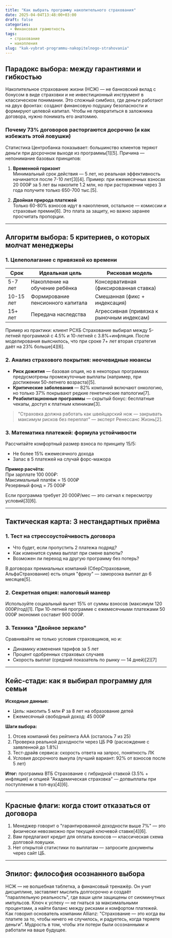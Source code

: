 ```yaml
---
title: "Как выбрать программу накопительного страхования"
date: 2025-04-04T13:48:00+03:00
draft: false
categories:
  - Финансовая грамотность
tags:
  - страхование
  - накопления
slug: "kak-vybrat-programmu-nakopitelnogo-strahovania"
---
```


## Парадокс выбора: между гарантиями и гибкостью

Накопительное страхование жизни (НСЖ) — не банковский вклад с бонусом в виде страховки и не инвестиционный инструмент в классическом понимании. Это сложный симбиоз, где деньги работают на двух фронтах: создают финансовую подушку безопасности и формируют целевой капитал. Чтобы не превратиться в заложника договора, нужно понимать его анатомию. 

### Почему 73% договоров расторгаются досрочно (и как избежать этой ловушки)
Статистика Центробанка показывает: большинство клиентов теряют деньги при досрочном выходе из программы[1][5]. Причина — непонимание базовых принципов:

1. **Временной горизонт**  
Минимальный срок действия — 5 лет, но реальная эффективность начинается после 7-10 лет[3][4]. Пример: при ежемесячных взносах 20 000₽ за 5 лет вы накопите 1.2 млн, но при расторжении через 3 года получите только 650-700 тыс.[5].

2. **Двойная природа платежей**  
Только 60-80% взносов идут в накопления, остальное — комиссии и страховые премии[6]. Это плата за защиту, но важно заранее просчитать пропорции.

---

## Алгоритм выбора: 5 критериев, о которых молчат менеджеры

### 1. Целеполагание с привязкой ко времени
| Срок | Идеальная цель | Рисковая модель |
|------|----------------|-----------------|
| 5-7 лет | Накопление на обучение ребёнка | Консервативная (фиксированная ставка) |
| 10-15 лет | Формирование пенсионного капитала | Смешанная (фикс + индексация) |
| 15+ лет | Передача наследства | Агрессивная (привязка к рыночным индексам) |

Пример из практики: клиент РСХБ Страхование выбирал между 5-летней программой с 4.5% и 10-летней с 3.8%+инфляция. После моделирования выяснилось, что при сроке 7+ лет вторая стратегия даёт на 23% больше[4][6].

### 2. Анализ страхового покрытия: неочевидные нюансы
- **Риск дожития** — базовая опция, но в некоторых программах предусмотрены промежуточные выплаты (например, при достижении 50-летнего возраста)[5].
- **Критические заболевания** — 82% компаний включают онкологию, но только 37% покрывают редкие генетические патологии[7].
- **Реабилитационные программы** — скрытый бонус: бесплатные чекапы, доступ к платным клиникам[3].

> "Страховка должна работать как швейцарский нож — закрывать максимум рисков без переплат" — эксперт Ренессанс Жизнь[2].

### 3. Математика платежей: формула устойчивости
Рассчитайте комфортный размер взноса по принципу 15/5:
- Не более 15% ежемесячного дохода
- Запас в 5 платежей на случай форс-мажора

**Пример расчёта:**  
При зарплате 100 000₽:  
Максимальный платёж = 15 000₽  
Резервный фонд = 75 000₽  

Если программа требует 20 000₽/мес — это сигнал к пересмотру условий[3][6].

---

## Тактическая карта: 3 нестандартных приёма

### 1. Тест на стрессоустойчивость договора
- Что будет, если пропустить 2 платежа подряд?
- Как изменится сумма выплат при смене валюты?
- Возможен ли переход на другую программу без потерь?

В договорах премиальных компаний (СберСтрахование, АльфаСтрахование) есть опция "фризу" — заморозка выплат до 6 месяцев[5].

### 2. Секретная опция: налоговый маневр
Используйте социальный вычет 15% от суммы взносов (максимум 120 000₽/год)[1]. При 10-летней программе с ежемесячными платежами 50 000₽ экономия составит 900 000₽.

### 3. Техника "Двойное зеркало"
Сравнивайте не только условия страховщиков, но и:
- Динамику изменения тарифов за 5 лет
- Процент одобренных страховых случаев
- Скорость выплат (средний показатель по рынку — 14 дней)[2][7]

---

## Кейс-стади: как я выбирал программу для семьи
**Исходные данные:**  
- Цель: накопить 5 млн ₽ за 8 лет на образование детей  
- Ежемесячный свободный доход: 45 000₽  

**Шаги выбора:**  
1. Отсев компаний без рейтинга ААА (осталось 7 из 25)  
2. Проверка реальной доходности через ЦБ РФ (расхождение с заявленной до 1.8%)  
3. Тест-драйв сервиса: скорость ответа на запрос, понятность ЛК  
4. Условия досрочного выкупа (лучший вариант: 92% от взносов после 5 лет)  

**Итог:** программа ВТБ Страхование с гибридной ставкой (3.5% + инфляция) и опцией "Академическая страховка" — допвыплаты при поступлении в топ-вуз[4][6].

---

## Красные флаги: когда стоит отказаться от договора
1. Менеджер говорит о "гарантированной доходности выше 7%" — это физически невозможно при текущей ключевой ставке[4][6].  
2. Вам предлагают кредит для оплаты взносов — классическая схема долговой ловушки.  
3. Нет открытой статистики по выплатам — запросите документы через сайт ЦБ.  

---

## Эпилог: философия осознанного выбора
НСЖ — не волшебная таблетка, а финансовый тренажёр. Он учит дисциплине, заставляет мыслить долгосрочно и создаёт "параллельную реальность", где ваши цели защищены от сиюминутных импульсов. Ключ к успеху — не гнаться за максимальными процентами, а найти баланс между рисками и комфортом платежей. Как говорил основатель компании Allianz: "Страхование — это когда вы платите за то, чтобы ничего не случилось, и радуетесь, когда теряете деньги". Мудрость в том, чтобы эти потери были осознанными и работали на ваше будущее.

